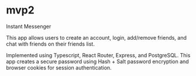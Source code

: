 # mvp2
Instant Messenger

This app allows users to create an account, login, add/remove friends, and chat with friends on their friends list. 

Implemented using Typescript, React Router, Express, and PostgreSQL. This app creates a secure password using Hash + Salt password encryption and browser cookies for session authentication.


